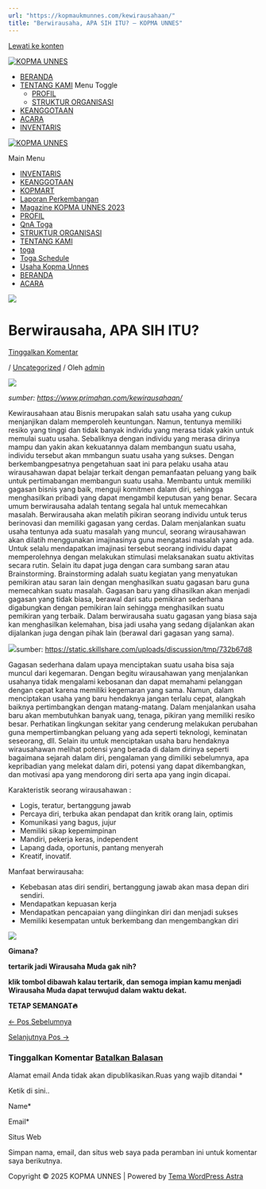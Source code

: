 ```yaml
---
url: "https://kopmaukmunnes.com/kewirausahaan/"
title: "Berwirausaha, APA SIH ITU? – KOPMA UNNES"
---
```


[Lewati ke konten](https://kopmaukmunnes.com/kewirausahaan/#content "Lewati ke konten")

[![KOPMA UNNES](https://kopmaukmunnes.com/wp-content/uploads/2021/07/cropped-kopma-unnes.png)](https://kopmaukmunnes.com/)

- [BERANDA](https://kopmaukmunnes.com/)
- [TENTANG KAMI](https://kopmaukmunnes.com/tentang-kami/) Menu Toggle
  - [PROFIL](https://kopmaukmunnes.com/profil/)
  - [STRUKTUR ORGANISASI](https://kopmaukmunnes.com/struktur-organisasi/)
- [KEANGGOTAAN](https://kopmaukmunnes.com/keanggotaan/)
- [ACARA](https://kopmaukmunnes.com/blog/)
- [INVENTARIS](https://kopmaukmunnes.com/inventaris/)

[![KOPMA UNNES](https://kopmaukmunnes.com/wp-content/uploads/2021/07/cropped-kopma-unnes.png)](https://kopmaukmunnes.com/)

Main Menu

- [INVENTARIS](https://kopmaukmunnes.com/inventaris/)
- [KEANGGOTAAN](https://kopmaukmunnes.com/keanggotaan/)
- [KOPMART](https://kopmaukmunnes.com/elementor-1642/)
- [Laporan Perkembangan](https://kopmaukmunnes.com/laporan-perkembangan/)
- [Magazine KOPMA UNNES 2023](https://kopmaukmunnes.com/magazine-kopma-unnes-2023/)
- [PROFIL](https://kopmaukmunnes.com/profil/)
- [QnA Toga](https://kopmaukmunnes.com/jadwal-toga/)
- [STRUKTUR ORGANISASI](https://kopmaukmunnes.com/struktur-organisasi/)
- [TENTANG KAMI](https://kopmaukmunnes.com/tentang-kami/)
- [toga](https://kopmaukmunnes.com/elementor-1661/)
- [Toga Schedule](https://kopmaukmunnes.com/toga-schedule/)
- [Usaha Kopma Unnes](https://kopmaukmunnes.com/usaha-kopma-unnes/)
- [BERANDA](https://kopmaukmunnes.com/)
- [ACARA](https://kopmaukmunnes.com/blog/)

![](https://kopmaukmunnes.com/wp-content/uploads/2022/03/Kewirausahaan-1024x614.jpg)

# Berwirausaha, APA SIH ITU?

[Tinggalkan Komentar](https://kopmaukmunnes.com/kewirausahaan/#respond)

/ [Uncategorized](https://kopmaukmunnes.com/category/uncategorized/) / Oleh [admin](https://kopmaukmunnes.com/author/admin_kopma/ "Lihat seluruh tulisan oleh admin")

![](http://kopma.ukm.unnes.ac.id/wp-content/uploads/2022/03/Kewirausahaan-1024x614.jpg)

_sumber: https://www.primahan.com/kewirausahaan/_

Kewirausahaan atau Bisnis merupakan salah satu usaha yang cukup menjanjikan dalam memperoleh keuntungan. Namun, tentunya memiliki resiko yang tinggi dan tidak banyak individu yang merasa tidak yakin untuk memulai suatu usaha. Sebaliknya dengan individu yang merasa dirinya mampu dan yakin akan kekuatannya dalam membangun suatu usaha, individu tersebut akan mmbangun suatu usaha yang sukses. Dengan berkembangpesatnya pengetahuan saat ini para pelaku usaha atau wirausahawan dapat belajar terkait dengan pemanfaatan peluang yang baik untuk pertimabangan membangun suatu usaha. Membantu untuk memiliki gagasan bisnis yang baik, menguji komitmen dalam diri, sehingga menghasilkan pribadi yang dapat mengambil keputusan yang benar. Secara umum berwirausaha adalah tentang segala hal untuk memecahkan masalah. Berwirausaha akan melatih pikiran seorang individu untuk terus berinovasi dan memiliki gagasan yang cerdas. Dalam menjalankan suatu usaha tentunya ada suatu masalah yang muncul, seorang wirausahawan akan dilatih menggunakan imajinasinya guna mengatasi masalah yang ada. Untuk selalu mendapatkan imajinasi tersebut seorang individu dapat memperolehnya dengan melakukan stimulasi melaksanakan suatu aktivitas secara rutin. Selain itu dapat juga dengan cara sumbang saran atau Brainstorming. Brainstorming adalah suatu kegiatan yang menyatukan pemikiran atau saran lain dengan menghasilkan suatu gagasan baru guna memecahkan suatu masalah. Gagasan baru yang dihasilkan akan menjadi gagasan yang tidak biasa, berawal dari satu pemikiran sederhana digabungkan dengan pemikiran lain sehingga menghasilkan suatu pemikiran yang terbaik. Dalam berwirausaha suatu gagasan yang biasa saja kan menghasilkan kelemahan, bisa jadi usaha yang sedang dijalankan akan dijalankan juga dengan pihak lain (berawal dari gagasan yang sama).

![](https://kopmaukmunnes.com/wp-content/uploads/2022/03/732b67d8-300x154.png)sumber: https://static.skillshare.com/uploads/discussion/tmp/732b67d8

Gagasan sederhana dalam upaya menciptakan suatu usaha bisa saja muncul dari kegemaran. Dengan begitu wirausahawan yang menjalankan usahanya tidak mengalami kebosanan dan dapat memahami pelanggan dengan cepat karena memiliki kegemaran yang sama. Namun, dalam menciptakan usaha yang baru hendaknya jangan terlalu cepat, alangkah baiknya pertimbangkan dengan matang-matang. Dalam menjalankan usaha baru akan membutuhkan banyak uang, tenaga, pikiran yang memiliki resiko besar. Perhatikan lingkungan sekitar yang cenderung melakukan perubahan guna mempertimbangkan peluang yang ada seperti teknologi, keminatan seseorang, dll. Selain itu untuk menciptakan usaha baru hendaknya wirausahawan melihat potensi yang berada di dalam dirinya seperti bagaimana sejarah dalam diri, pengalaman yang dimiliki sebelumnya, apa kepribadian yang melekat dalam diri, potensi yang dapat dikembangkan, dan motivasi apa yang mendorong diri serta apa yang ingin dicapai.

Karakteristik seorang wirausahawan :

- Logis, teratur, bertanggung jawab
- Percaya diri, terbuka akan pendapat dan kritik orang lain, optimis
- Komunikasi yang bagus, jujur
- Memiliki sikap kepemimpinan
- Mandiri, pekerja keras, independent
- Lapang dada, oportunis, pantang menyerah
- Kreatif, inovatif.

Manfaat berwirausaha:

- Kebebasan atas diri sendiri, bertanggung jawab akan masa depan diri sendiri.
- Mendapatkan kepuasan kerja
- Mendapatkan pencapaian yang diinginkan diri dan menjadi sukses
- Memiliki kesempatan untuk berkembang dan mengembangkan diri

![](http://kopma.ukm.unnes.ac.id/wp-content/uploads/2022/03/enter.jpg)

**Gimana?**

**tertarik jadi Wirausaha Muda gak nih?**

**klik tombol dibawah kalau tertarik, dan semoga impian kamu menjadi Wirausaha Muda dapat terwujud dalam waktu dekat.**

**TETAP SEMANGAT🔥**

[← Pos Sebelumnya](https://kopmaukmunnes.com/rat-xxxix-tutup-buku-tahun-2021-press-release/ "RAT XXXIX Tutup Buku Tahun 2021 KOPMA UNNES")

[Selanjutnya Pos →](https://kopmaukmunnes.com/meriahnya-acara-puncak-gebyar-kopma-unnes-ke-40-tahun/ "MERIAHNYA ACARA PUNCAK GEBYAR KOPMA UNNES Ke-40 TAHUN")

### Tinggalkan Komentar [Batalkan Balasan](https://kopmaukmunnes.com/kewirausahaan/\#respond)

Alamat email Anda tidak akan dipublikasikan.Ruas yang wajib ditandai \*

Ketik di sini..

Name\*

Email\*

Situs Web

Simpan nama, email, dan situs web saya pada peramban ini untuk komentar saya berikutnya.

Copyright © 2025 KOPMA UNNES \| Powered by [Tema WordPress Astra](https://wpastra.com/)